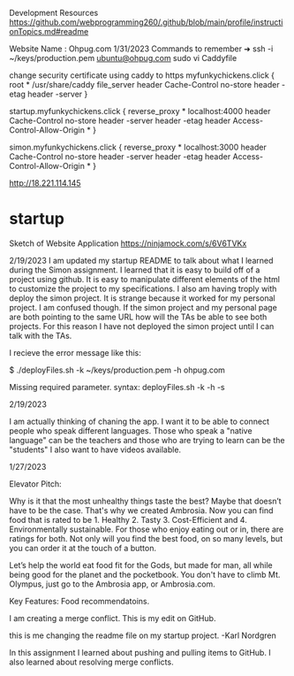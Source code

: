 Development Resources
https://github.com/webprogramming260/.github/blob/main/profile/instructionTopics.md#readme

Website Name : Ohpug.com
1/31/2023
Commands to remember
➜  ssh -i ~/keys/production.pem ubuntu@ohpug.com
sudo vi Caddyfile

change security certificate using caddy to https
myfunkychickens.click {
   root * /usr/share/caddy
   file_server
   header Cache-Control no-store
   header -etag
   header -server
   }


startup.myfunkychickens.click {
   reverse_proxy * localhost:4000
   header Cache-Control no-store
   header -server
   header -etag
   header Access-Control-Allow-Origin *
}

simon.myfunkychickens.click {
   reverse_proxy * localhost:3000
   header Cache-Control no-store
   header -server
   header -etag
   header Access-Control-Allow-Origin *
}


http://18.221.114.145

# startup
Sketch of Website Application
https://ninjamock.com/s/6V6TVKx

2/19/2023
I am updated my startup README to talk about what I learned during the Simon assignment. 
I learned that it is easy to build off of a project using github. It is easy to manipulate different elements of 
the html to customize the project to my specifications. I also am having troply with deploy the simon project. It
is strange because it worked for my personal project. I am confused though. If the simon project and my personal page
are both pointing to the same URL how will the TAs be able to see both projects. For this reason I have not deployed the simon project until I can talk with the TAs. 

I recieve the error message like this:

$ ./deployFiles.sh -k ~/keys/production.pem -h ohpug.com

Missing required parameter.
  syntax: deployFiles.sh -k <pem key file> -h <hostname> -s <service>

2/19/2023

I am actually thinking of chaning the app. I want it to be able to connect people who speak different languages. Those who speak a "native language" can be the teachers
and those who are trying to learn can be the "students" 
I also want to have videos available. 

1/27/2023

Elevator Pitch:

Why is it that the most unhealthy things taste the best? Maybe that doesn’t have to be the case. That's why we created Ambrosia. Now you can find food that is rated to be 1. Healthy 2. Tasty  3. Cost-Efficient and 4. Environmentally sustainable. For those who enjoy eating out or in, there are ratings for both. Not only will you find the best food, on so many levels, but you can order it at the touch of a button.  

Let’s help the world eat food fit for the Gods, but made for man, all while being good for the planet and the pocketbook.
You don't have to climb Mt. Olympus, just go to the Ambrosia app, or Ambrosia.com. 


Key Features:
Food recommendatoins. 

I am creating a merge conflict.
This is my edit on GitHub.

this is me changing the readme file on my startup project.
-Karl Nordgren

In this assignment I learned about pushing and pulling items to GitHub. I also learned about resolving merge conflicts.

